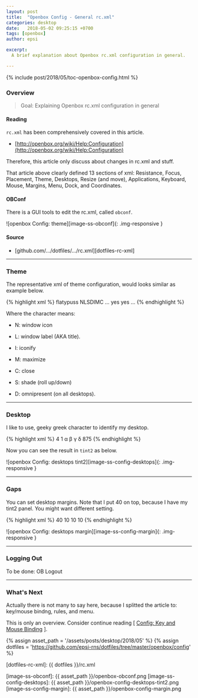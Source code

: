 ```yaml
---
layout: post
title:  "Openbox Config - General rc.xml"
categories: desktop
date:   2018-05-02 09:25:15 +0700
tags: [openbox]
author: epsi

excerpt:
  A brief explanation about Openbox rc.xml configuration in general.

---
```


{% include post/2018/05/toc-openbox-config.html %}

### Overview

> Goal: Explaining Openbox rc.xml configuration in general

#### Reading

<code>rc.xml</code> has been comprehensively covered in this article.

*	[http://openbox.org/wiki/Help:Configuration](http://openbox.org/wiki/Help:Configuration)

Therefore, this article only discuss about changes in rc.xml and stuff.

That article above clearly defined 13 sections of xml:
Resistance, Focus, Placement, Theme, Desktops, Resize (and move),
Applications, Keyboard, Mouse, Margins, Menu, Dock, and Coordinates.

#### OBConf

There is a GUI tools to edit the rc.xml, called <code>obconf</code>.

![openbox Config: theme][image-ss-obconf]{: .img-responsive }

#### Source

*	[github.com/.../dotfiles/.../rc.xml][dotfiles-rc-xml]

-- -- --

### Theme

The representative xml of theme configuration,
would looks similar as example below.

{% highlight xml %}
  <theme>
    <name>flatypuss</name>
    <titleLayout>NLSDIMC</titleLayout>
    ...
    <keepBorder>yes</keepBorder>
    <animateIconify>yes</animateIconify>
    <font place="ActiveWindow">
      ...
    </font>
  </theme>
{% endhighlight %}

Where the character means:

*	N: window icon

*	L: window label (AKA title).

*	I: iconify

*	M: maximize

*	C: close

*	S: shade (roll up/down)

*	D: omnipresent (on all desktops).

-- -- --

### Desktop

I like to use, geeky greek character to identify my desktop.

{% highlight xml %}
  <desktops>
    <number>4</number>
    <firstdesk>1</firstdesk>
    <names>
      <name>α</name>
      <name>β</name>
      <name>γ</name>
      <name>δ</name>
    </names>
    <popupTime>875</popupTime>
  </desktops>
{% endhighlight %}

Now you can see the result in <code>tint2</code> as below.

![openbox Config: desktops tint2][image-ss-config-desktops]{: .img-responsive }

-- -- --

### Gaps

You can set desktop margins.
Note that I put 40 on top,
because I have my tint2 panel.
You might want different setting.

{% highlight xml %}
  <margins>
    <top>40</top>
    <bottom>10</bottom>
    <left>10</left>
    <right>10</right>
  </margins>
{% endhighlight %}

![openbox Config: desktops margin][image-ss-config-margin]{: .img-responsive }

-- -- --

### Logging Out

To be done: OB Logout

-- -- --

### What's Next

Actually there is not many to say here,
because I splitted the article to: key/mouse bindng, rules, and menu.

This is only an overview.
Consider continue reading [ [Config: Key and Mouse Binding][local-part-config] ].



[//]: <> ( -- -- -- links below -- -- -- )
{% assign asset_path = '/assets/posts/desktop/2018/05' %}
{% assign dotfiles = 'https://github.com/epsi-rns/dotfiles/tree/master/openbox/config' %}

[dotfiles-rc-xml]: {{ dotfiles }}/rc.xml

[local-part-config]:  /desktop/2018/05/03/openbox-config.html

[image-ss-obconf]:          {{ asset_path }}/openbox-obconf.png
[image-ss-config-desktops]: {{ asset_path }}/openbox-config-desktops-tint2.png
[image-ss-config-margin]:   {{ asset_path }}/openbox-config-margin.png
